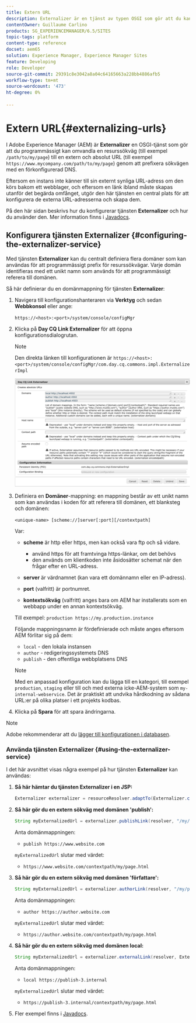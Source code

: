 ```yaml
---
title: Extern URL
description: Externalizer är en tjänst av typen OSGI som gör att du kan omvandla en resurssökväg till en extern och absolut URL-adress med hjälp av programmet
contentOwner: Guillaume Carlino
products: SG_EXPERIENCEMANAGER/6.5/SITES
topic-tags: platform
content-type: reference
docset: aem65
solution: Experience Manager, Experience Manager Sites
feature: Developing
role: Developer
source-git-commit: 29391c8e3042a8a04c64165663a228bb4886afb5
workflow-type: tm+mt
source-wordcount: '473'
ht-degree: 0%

---
```


# Extern URL{#externalizing-urls}

I Adobe Experience Manager (AEM) är **Externalizer** en OSGI-tjänst som gör att du programmässigt kan omvandla en resurssökväg (till exempel `/path/to/my/page`) till en extern och absolut URL (till exempel `https://www.mycompany.com/path/to/my/page`) genom att prefixera sökvägen med en förkonfigurerad DNS.

Eftersom en instans inte känner till sin externt synliga URL-adress om den körs bakom ett webblager, och eftersom en länk ibland måste skapas utanför det begärda omfånget, utgör den här tjänsten en central plats för att konfigurera de externa URL-adresserna och skapa dem.

På den här sidan beskrivs hur du konfigurerar tjänsten **Externalizer** och hur du använder den. Mer information finns i [Javadocs](https://developer.adobe.com/experience-manager/reference-materials/6-5/javadoc/com/day/cq/commons/Externalizer.html).

## Konfigurera tjänsten Externalizer {#configuring-the-externalizer-service}

Med tjänsten **Externalizer** kan du centralt definiera flera domäner som kan användas för att programmässigt prefix för resurssökvägar. Varje domän identifieras med ett unikt namn som används för att programmässigt referera till domänen.

Så här definierar du en domänmappning för tjänsten **Externalizer**:

1. Navigera till konfigurationshanteraren via **Verktyg** och sedan **Webbkonsol** eller ange:

   `https://<host>:<port>/system/console/configMgr`

1. Klicka på **Day CQ Link Externalizer** för att öppna konfigurationsdialogrutan.

   >[!NOTE]
   >
   >Den direkta länken till konfigurationen är `https://<host>:<port>/system/console/configMgr/com.day.cq.commons.impl.ExternalizerImpl`

   ![aem-externalizer-01](assets/aem-externalizer-01.png)

1. Definiera en **Domäner**-mappning: en mappning består av ett unikt namn som kan användas i koden för att referera till domänen, ett blanksteg och domänen:

   `<unique-name> [scheme://]server[:port][/contextpath]`

   Var:

   * **scheme** är http eller https, men kan också vara ftp och så vidare.

      * använd https för att framtvinga https-länkar, om det behövs
      * den används om klientkoden inte åsidosätter schemat när den frågar efter en URL-adress.

   * **server** är värdnamnet (kan vara ett domännamn eller en IP-adress).
   * **port** (valfritt) är portnumret.
   * **kontextsökväg** (valfritt) anges bara om AEM har installerats som en webbapp under en annan kontextsökväg.

   Till exempel: `production https://my.production.instance`

   Följande mappningsnamn är fördefinierade och måste anges eftersom AEM förlitar sig på dem:

   * `local` - den lokala instansen
   * `author` - redigeringssystemets DNS
   * `publish` - den offentliga webbplatsens DNS

   >[!NOTE]
   >
   >Med en anpassad konfiguration kan du lägga till en kategori, till exempel `production`, `staging` eller till och med externa icke-AEM-system som `my-internal-webservice`. Det är praktiskt att undvika hårdkodning av sådana URL:er på olika platser i ett projekts kodbas.

1. Klicka på **Spara** för att spara ändringarna.

>[!NOTE]
>
>Adobe rekommenderar att du [lägger till konfigurationen i databasen](/help/sites-deploying/configuring.md#addinganewconfigurationtotherepository).

### Använda tjänsten Externalizer {#using-the-externalizer-service}

I det här avsnittet visas några exempel på hur tjänsten **Externalizer** kan användas:

1. **Så här hämtar du tjänsten Externalizer i en JSP:**

   ```java
   Externalizer externalizer = resourceResolver.adaptTo(Externalizer.class);
   ```

1. **Så här gör du en extern sökväg med domänen &#39;publish&#39;:**

   ```java
   String myExternalizedUrl = externalizer.publishLink(resolver, "/my/page") + ".html";
   ```

   Anta domänmappningen:

   * `publish https://www.website.com`

   `myExternalizedUrl` slutar med värdet:

   * `https://www.website.com/contextpath/my/page.html`

1. **Så här gör du en extern sökväg med domänen &#39;författare&#39;:**

   ```java
   String myExternalizedUrl = externalizer.authorLink(resolver, "/my/page") + ".html";
   ```

   Anta domänmappningen:

   * `author https://author.website.com`

   `myExternalizedUrl` slutar med värdet:

   * `https://author.website.com/contextpath/my/page.html`

1. **Så här gör du en extern sökväg med domänen local:**

   ```java
   String myExternalizedUrl = externalizer.externalLink(resolver, Externalizer.LOCAL, "/my/page") + ".html";
   ```

   Anta domänmappningen:

   * `local https://publish-3.internal`

   `myExternalizedUrl` slutar med värdet:

   * `https://publish-3.internal/contextpath/my/page.html`

1. Fler exempel finns i [Javadocs](https://developer.adobe.com/experience-manager/reference-materials/6-5/javadoc/com/day/cq/commons/Externalizer.html).
